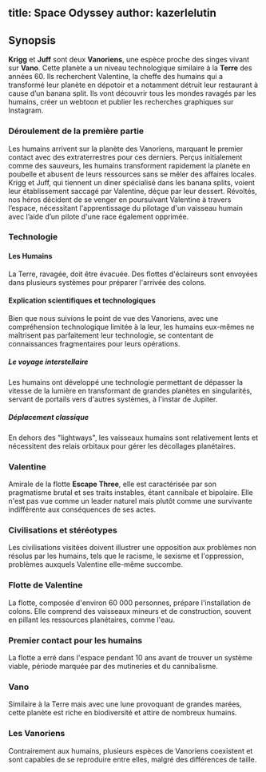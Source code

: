 title: Space Odyssey
author: kazerlelutin
---
## Synopsis
**Krigg** et **Juff** sont deux **Vanoriens**, une espèce proche des singes vivant sur **Vano**. Cette planète a un niveau technologique similaire à la **Terre** des années 60.
Ils recherchent Valentine, la cheffe des humains qui a transformé leur planète en dépotoir et a notamment détruit leur restaurant à cause d’un banana split. Ils vont découvrir tous les mondes ravagés par les humains, créer un webtoon et publier les recherches graphiques sur Instagram.

### Déroulement de la première partie
Les humains arrivent sur la planète des Vanoriens, marquant le premier contact avec des extraterrestres pour ces derniers. Perçus initialement comme des sauveurs, les humains transforment rapidement la planète en poubelle et abusent de leurs ressources sans se mêler des affaires locales. Krigg et Juff, qui tiennent un diner spécialisé dans les banana splits, voient leur établissement saccagé par Valentine, déçue par leur dessert. Révoltés, nos héros décident de se venger en poursuivant Valentine à travers l’espace, nécessitant l'apprentissage du pilotage d'un vaisseau humain avec l’aide d’un pilote d'une race également opprimée.

### Technologie
#### Les Humains
La Terre, ravagée, doit être évacuée. Des flottes d'éclaireurs sont envoyées dans plusieurs systèmes pour préparer l'arrivée des colons.

#### Explication scientifiques et technologiques
Bien que nous suivions le point de vue des Vanoriens, avec une compréhension technologique limitée à la leur, les humains eux-mêmes ne maîtrisent pas parfaitement leur technologie, se contentant de connaissances fragmentaires pour leurs opérations.

##### Le voyage interstellaire
Les humains ont développé une technologie permettant de dépasser la vitesse de la lumière en transformant de grandes planètes en singularités, servant de portails vers d'autres systèmes, à l'instar de Jupiter.

##### Déplacement classique
En dehors des "lightways", les vaisseaux humains sont relativement lents et nécessitent des relais orbitaux pour gérer les décollages planétaires.

### Valentine
Amirale de la flotte **Escape Three**, elle est caractérisée par son pragmatisme brutal et ses traits instables, étant cannibale et bipolaire. Elle n'est pas vue comme un leader naturel mais plutôt comme une survivante indifférente aux conséquences de ses actes.

### Civilisations et stéréotypes
Les civilisations visitées doivent illustrer une opposition aux problèmes non résolus par les humains, tels que le racisme, le sexisme et l'oppression, problèmes auxquels Valentine elle-même succombe.

### Flotte de Valentine
La flotte, composée d'environ 60 000 personnes, prépare l'installation de colons. Elle comprend des vaisseaux mineurs et de construction, souvent en pillant les ressources planétaires, comme l'eau.

### Premier contact pour les humains
La flotte a erré dans l'espace pendant 10 ans avant de trouver un système viable, période marquée par des mutineries et du cannibalisme.

### Vano
Similaire à la Terre mais avec une lune provoquant de grandes marées, cette planète est riche en biodiversité et attire de nombreux humains.

### Les Vanoriens
Contrairement aux humains, plusieurs espèces de Vanoriens coexistent et sont capables de se reproduire entre elles, malgré des différences de taille.
